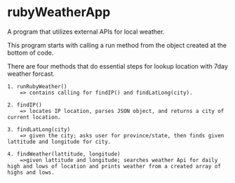 # rubyWeatherApp
A program that utilizes external APIs for local weather.

This program starts with calling a run method from the object created at the bottom of code.

There are four methods that do essential steps for lookup location with 7day weather forcast.

    1. runRubyWeather()
        => contains calling for findIP() and findLatLong(city). 

    2. findIP()
        => locates IP location, parses JSON object, and returns a city of current location.

    3. findLatLong(city)
        => given the city; asks user for province/state, then finds given lattitude and longitude for city.

    4. findWeather(lattitude, longitude)
        =>given lattitude and longitude; searches weather Api for daily high and lows of location and prints weather from a created array of highs and lows.


